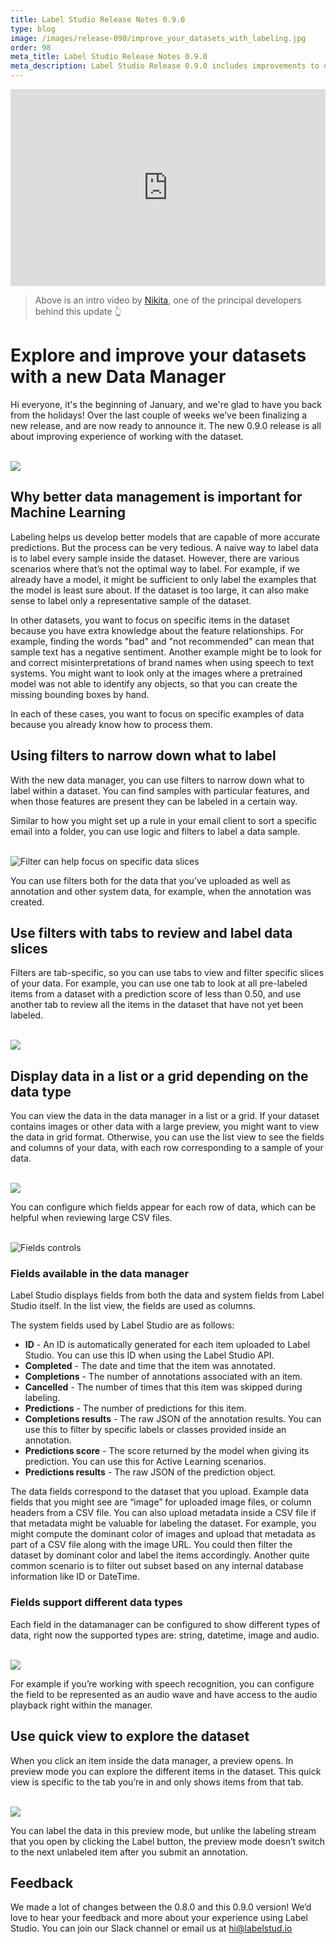 ```yaml
---
title: Label Studio Release Notes 0.9.0
type: blog
image: /images/release-090/improve_your_datasets_with_labeling.jpg
order: 98
meta_title: Label Studio Release Notes 0.9.0
meta_description: Label Studio Release 0.9.0 includes improvements to data management to help you explore and improve your datasets for machine learning projects.
---
```


<div style="position: relative; padding-bottom: 62.5%; height: 0;"><iframe src="https://www.loom.com/embed/73b5122859d8478ab5ccb03fb6036208" frameborder="0" webkitallowfullscreen mozallowfullscreen allowfullscreen style="position: absolute; top: 0; left: 0; width: 100%; height: 100%;"></iframe></div>

> Above is an intro video by <a href="https://github.com/nicholasrq">Nikita</a>, one of the principal developers behind this update 👆

# Explore and improve your datasets with a new Data Manager

Hi everyone, it's the beginning of January, and we're glad to have you back from the holidays! Over the last couple of weeks we’ve been finalizing a new release, and are now ready to announce it. The new 0.9.0 release is all about improving experience of working with the dataset.

<br/>
<img src="/images/release-090/aerial_training_data_management.png" />

## Why better data management is important for Machine Learning

Labeling helps us develop better models that are capable of more accurate predictions. But the process can be very tedious. A naive way to label data is to label every sample inside the dataset. However, there are various scenarios where that’s not the optimal way to label. For example, if we already have a model, it might be sufficient to only label the examples that the model is least sure about. If the dataset is too large, it can also make sense to label only a representative sample of the dataset.

In other datasets, you want to focus on specific items in the dataset because you have extra knowledge about the feature relationships.  For example, finding the words "bad" and "not recommended" can mean that sample text has a negative sentiment. Another example might be to look for and correct misinterpretations of brand names when using speech to text systems. You might want to look only at the images where a pretrained model was not able to identify any objects, so that you can create the missing bounding boxes by hand. 

In each of these cases, you want to focus on specific examples of data because you already know how to process them. 

## Using filters to narrow down what to label

With the new data manager, you can use filters to narrow down what to label within a dataset.  You can find samples with particular features, and when those features are present they can be labeled in a certain way. 

Similar to how you might set up a rule in your email client to sort a specific email into a folder, you can use logic and filters to label a data sample.

<br/>
<img src="/images/release-090/data_slice_for_machine_learning_training_data.png" alt="Filter can help focus on specific data slices" />

You can use filters both for the data that you’ve uploaded as well as annotation and other system data, for example, when the annotation was created.

## Use filters with tabs to review and label data slices 

Filters are tab-specific, so you can use tabs to view and filter specific slices of your data. For example, you can use one tab to look at all pre-labeled items from a dataset with a prediction score of less than 0.50, and use another tab to review all the items in the dataset that have not yet been labeled.  

<br/>
<img src="/images/release-090/data_slice_switch_for_ml_training_data.gif" class="gif-border" />

## Display data in a list or a grid depending on the data type

You can view the data in the data manager in a list or a grid. If your dataset contains images or other data with a large preview, you might want to view the data in grid format. Otherwise, you can use the list view to see the fields and columns of your data, with each row corresponding to a sample of your data.

<br/>
<img src="/images/release-090/grid_view_for_machine_learning_images.png" />

You can configure which fields appear for each row of data, which can be helpful when reviewing large CSV files.

<br/>
<img src="/images/release-090/control_panel.png"  alt="Fields controls" />

### Fields available in the data manager

Label Studio displays fields from both the data and system fields from Label Studio itself. In the list view, the fields are used as columns. 

The system fields used by Label Studio are as follows:
- **ID** - An ID is automatically generated for each item uploaded to Label Studio. You can use this ID when using the Label Studio API.
- **Completed** - The date and time that the item was annotated.
- **Completions** - The number of annotations associated with an item.
- **Cancelled** - The number of times that this item was skipped during labeling.
- **Predictions** - The number of predictions for this item.
- **Completions results** - The raw JSON of the annotation results. You can use this to filter by specific labels or classes provided inside an annotation.
- **Predictions score** - The score returned by the model when giving its prediction. You can use this for Active Learning scenarios.
- **Predictions results** - The raw JSON of the prediction object.

The data fields correspond to the dataset that you upload. Example data fields that you might see are “image” for uploaded image files, or column headers from a CSV file. You can also upload metadata inside a CSV file if that metadata might be valuable for labeling the dataset. For example, you might compute the dominant color of images and upload that metadata as part of a CSV file along with the image URL. You could then filter the dataset by dominant color and label the items accordingly. Another quite common scenario is to filter out subset based on any internal database information like ID or DateTime.

### Fields support different data types

Each field in the datamanager can be configured to show different types of data, right now the supported types are: string, datetime, image and audio. 

<br/>
<img src="/images/release-090/select_data_type_for_ml.png" />

For example if you’re working with speech recognition, you can configure the field to be represented as an audio wave and have access to the audio playback right within the manager.

## Use quick view to explore the dataset

When you click an item inside the data manager, a preview opens. In preview mode you can explore the different items in the dataset. This quick view is specific to the tab you’re in and only shows items from that tab.

<br/>
<img src="/images/release-090/quickview_for_bounding_boxes_labeling.png" />

You can label the data in this preview mode, but unlike the labeling stream that you open by clicking the Label button, the preview mode doesn’t switch to the next unlabeled item after you submit an annotation.

## Feedback

We made a lot of changes between the 0.8.0 and this 0.9.0 version! We’d love to hear your feedback and more about your experience using Label Studio. You can join our Slack channel or email us at <a href="mailto:hi@labelstud.io">hi@labelstud.io</a>
